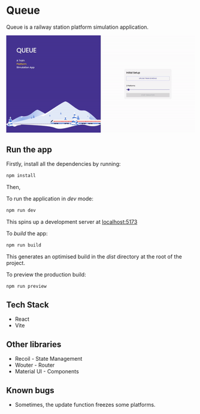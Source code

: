 # Queue

Queue is a railway station platform simulation application.

![COVER GIF](./public/documentation/cover-gif.gif)

## Run the app

Firstly, install all the dependencies by running:

```bash
npm install
```

Then,

To run the application in _dev_ mode:

```bash
npm run dev
```

This spins up a development server at [localhost:5173](http://localhost:5173/)

To _build_ the app:

```bash
npm run build
```

This generates an optimised build in the _dist_ directory at the root of the project.

To preview the production build:

```bash
npm run preview
```

## Tech Stack

- React
- Vite

## Other libraries
- Recoil - State Management
- Wouter - Router
- Material UI - Components


## Known bugs

- Sometimes, the update function freezes some platforms.
